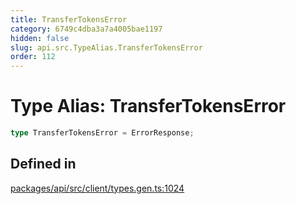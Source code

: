 ```yaml
---
title: TransferTokensError
category: 6749c4dba3a7a4005bae1197
hidden: false
slug: api.src.TypeAlias.TransferTokensError
order: 112
---
```


# Type Alias: TransferTokensError

```ts
type TransferTokensError = ErrorResponse;
```

## Defined in

[packages/api/src/client/types.gen.ts:1024](https://github.com/zkcloudworker/minatokens-lib/blob/main/packages/api/src/client/types.gen.ts#L1024)
